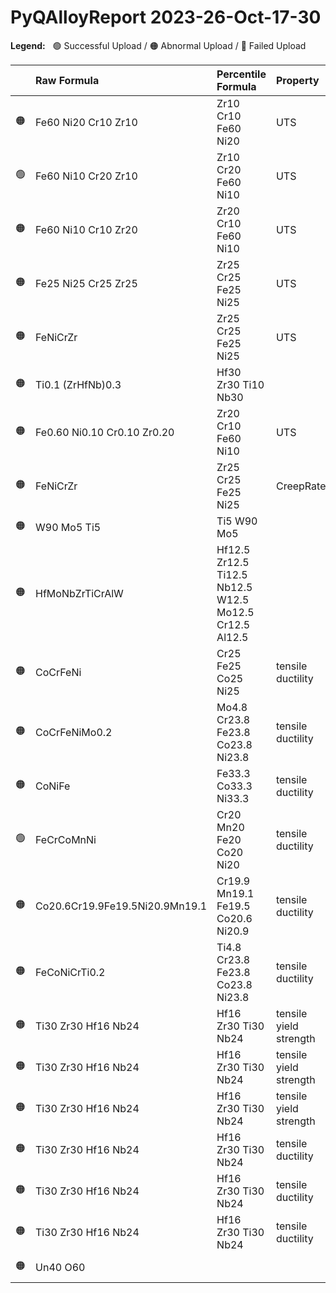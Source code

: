 
# PyQAlloyReport 2023-26-Oct-17-30

**Legend:** &nbsp; 🟢 Successful Upload / 🟠 Abnormal Upload / 🔴 Failed Upload

| | Raw Formula | Percentile Formula | Property | Comment |
|:--- |:--- |:--- |:--- |:--- |
| 🟠 | Fe60 Ni20 Cr10 Zr10            | Zr10 Cr10 Fe60 Ni20                                    | UTS | Uncommon property! |
| 🟢 | Fe60 Ni10 Cr20 Zr10            | Zr10 Cr20 Fe60 Ni10                                    | UTS |  |
| 🟠 | Fe60 Ni10 Cr10 Zr20            | Zr20 Cr10 Fe60 Ni10                                    | UTS | Uncommon property! |
| 🟠 | Fe25 Ni25 Cr25 Zr25            | Zr25 Cr25 Fe25 Ni25                                    | UTS | Uncommon property! |
| 🟠 | FeNiCrZr                       | Zr25 Cr25 Fe25 Ni25                                    | UTS | Uncommon property! |
| 🟠 | Ti0.1 (ZrHfNb)0.3              | Hf30 Zr30 Ti10 Nb30                                    |  | Uncommon property! |
| 🟠 | Fe0.60 Ni0.10 Cr0.10 Zr0.20    | Zr20 Cr10 Fe60 Ni10                                    | UTS | Uncommon property! |
| 🟠 | FeNiCrZr                       | Zr25 Cr25 Fe25 Ni25                                    | CreepRate | Uncommon property! |
| 🟠 | W90 Mo5 Ti5                    | Ti5 W90 Mo5                                            |  | Uncommon property! |
| 🟠 | HfMoNbZrTiCrAlW                | Hf12.5 Zr12.5 Ti12.5 Nb12.5 W12.5 Mo12.5 Cr12.5 Al12.5 |  | Uncommon property! |
| 🟠 | CoCrFeNi                       | Cr25 Fe25 Co25 Ni25                                    | tensile ductility | Uncommon property! |
| 🟠 | CoCrFeNiMo0.2                  | Mo4.8 Cr23.8 Fe23.8 Co23.8 Ni23.8                      | tensile ductility | Uncommon property! |
| 🟠 | CoNiFe                         | Fe33.3 Co33.3 Ni33.3                                   | tensile ductility | Uncommon property! |
| 🟢 | FeCrCoMnNi                     | Cr20 Mn20 Fe20 Co20 Ni20                               | tensile ductility |  |
| 🟠 | Co20.6Cr19.9Fe19.5Ni20.9Mn19.1 | Cr19.9 Mn19.1 Fe19.5 Co20.6 Ni20.9                     | tensile ductility | Uncommon property! |
| 🟠 | FeCoNiCrTi0.2                  | Ti4.8 Cr23.8 Fe23.8 Co23.8 Ni23.8                      | tensile ductility | Uncommon property! |
| 🟠 | Ti30 Zr30 Hf16 Nb24            | Hf16 Zr30 Ti30 Nb24                                    | tensile yield strength | Uncommon property! |
| 🟠 | Ti30 Zr30 Hf16 Nb24            | Hf16 Zr30 Ti30 Nb24                                    | tensile yield strength | Uncommon property! |
| 🟠 | Ti30 Zr30 Hf16 Nb24            | Hf16 Zr30 Ti30 Nb24                                    | tensile yield strength | Uncommon property! |
| 🟠 | Ti30 Zr30 Hf16 Nb24            | Hf16 Zr30 Ti30 Nb24                                    | tensile ductility | Uncommon property! |
| 🟠 | Ti30 Zr30 Hf16 Nb24            | Hf16 Zr30 Ti30 Nb24                                    | tensile ductility | Uncommon property! |
| 🟠 | Ti30 Zr30 Hf16 Nb24            | Hf16 Zr30 Ti30 Nb24                                    | tensile ductility | Uncommon property! |
| 🟠 | Un40 O60                       |                                                        |  | Uncommon property! |

